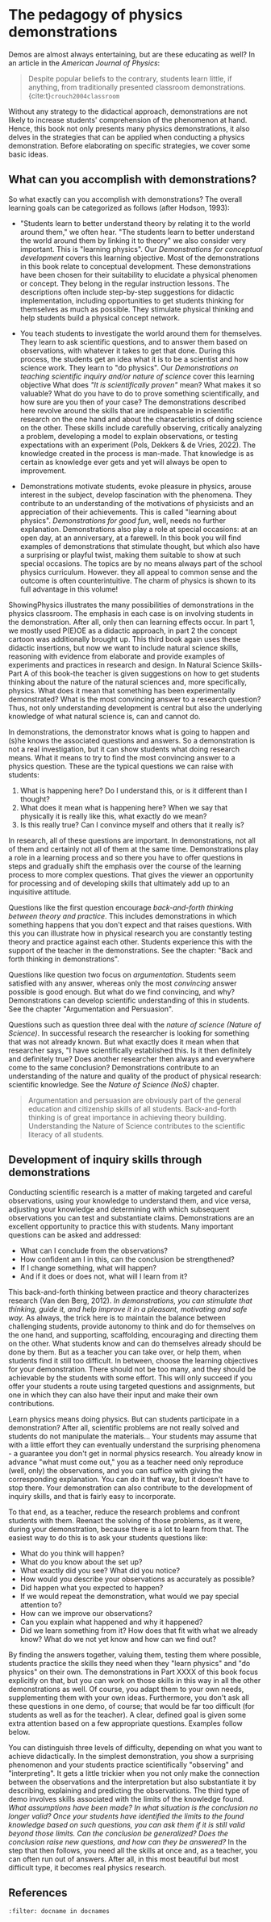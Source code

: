 # The pedagogy of physics demonstrations

Demos are almost always entertaining, but are these educating as well? In an article in the *American Journal of Physics*:

> Despite popular beliefs to the contrary, students learn little, if anything, from traditionally presented classroom demonstrations. {cite:t}`crouch2004classroom`

Without any strategy to the didactical approach, demonstrations are not likely to increase students' comprehension of the phenomenon at hand. Hence, this book not only presents many physics demonstrations, it also delves in the strategies that can be applied when conducting a physics demonstration. Before elaborating on specific strategies, we cover some basic ideas. 

## What can you accomplish with demonstrations?
So what exactly can you accomplish with demonstrations? The overall learning goals can be categorized as follows (after Hodson, 1993):
- "Students learn to better understand theory by relating it to the world around them," we often hear. "The students learn to better understand the world around them by linking it to theory" we also consider very important. This is "learning physics". Our *Demonstrations for conceptual development* covers this learning objective. 
Most of the demonstrations in this book relate to conceptual development. These demonstrations have been chosen for their suitability to elucidate a physical phenomen or concept. They belong in the regular instruction lessons. The descriptions often include step-by-step suggestions for didactic implementation, including opportunities to get students thinking for themselves as much as possible. They stimulate physical thinking and help students build a physical concept network.

- You teach students to investigate the world around them for themselves. They learn to ask scientific questions, and to answer them based on observations, with whatever it takes to get that done. During this process, the students get an idea what it is to be a scientist and how science work. They learn to "do physics". Our *Demonstrations on teaching scientific inquiry and/or nature of science* cover this learning objective
What does *"It is scientifically proven"* mean? What makes it so valuable? What do you have to do to prove something scientifically, and how sure are you then of your case? The demonstrations described here revolve around the skills that are indispensable in scientific research on the one hand and about the characteristics of doing science on the other. These skills include carefully observing, critically analyzing a problem, developing a model to explain observations, or testing expectations with an experiment (Pols, Dekkers & de Vries, 2022). The knowledge created in the process is man-made. That knowledge is as certain as knowledge ever gets and yet will always be open to improvement. 

- Demonstrations motivate students, evoke pleasure in physics, arouse interest in the subject, develop fascination with the phenomena. They contribute to an understanding of the motivations of physicists and an appreciation of their achievements. This is called "learning about physics". *Demonstrations for good fun*, well, needs no further explanation.
Demonstrations also play a role at special occasions: at an open day, at an anniversary, at a farewell. In this book you  will find examples of demonstrations that stimulate thought, but which also have a surprising or playful twist, making them suitable to show at such special occasions. The topics are by no means always part of the school physics curriculum. However. they all appeal to common sense and the outcome is often counterintuitive. The charm of physics is shown to its full advantage in this volume!




ShowingPhysics illustrates the many possibilities of demonstrations in the physics classroom. The emphasis in each case is on involving students in the demonstration. After all, only then can learning effects occur. In part 1, we mostly used P(E)OE
as a didactic approach, in part 2 the concept cartoon was additionally brought up.
This third book again uses these didactic insertions, but now we want to
include natural science skills, reasoning with evidence from
elaborate and provide examples of experiments and practices in research and design.
In Natural Science Skills-Part A of this book-the teacher is given suggestions on how to
get students thinking about the nature of the natural sciences and, more specifically,
physics. What does it mean that something has been experimentally demonstrated?
What is the most convincing answer to a research question?
Thus, not only understanding development is central but also the underlying
knowledge of what natural science is, can and cannot do.

In demonstrations, the demonstrator knows what is going to happen and (s)he knows the associated questions and answers. So a demonstration is not a real investigation, but it can show students what doing research means. What it means to try to find the
most convincing answer to a physics question. These are the typical questions we can raise with students:
1. What is happening here? Do I understand this, or is it different than I thought?
2. What does it mean what is happening here? When we say that physically it is really like this, what exactly do we mean?
3. Is this really true? Can I convince myself and others that it really is?

In research, all of these questions are important. In demonstrations, not all of them and
certainly not all of them at the same time. Demonstrations play a role in a learning
process and so there you have to offer questions in steps and gradually shift the
emphasis over the course of the learning process to more complex questions. That gives
the viewer an opportunity for processing and of developing skills that ultimately add up to
an inquisitive attitude.

Questions like the first question encourage *back-and-forth thinking between theory and
practice*. This includes demonstrations in which something happens that you don't
expect and that raises questions. With this you can illustrate how in physical research
you are constantly testing theory and practice against each other. Students experience
this with the support of the teacher in the demonstrations. See the chapter: "Back and
forth thinking in demonstrations".

Questions like question two focus on *argumentation*. Students seem satisfied with
any answer, whereas only the most *convincing* answer possible is good enough.
But what do we find convincing, and why? Demonstrations can develop scientific
understanding of this in students. See the chapter "Argumentation and Persuasion".

Questions such as question three deal with the *nature of science (Nature of Science)*. In successful research the researcher is looking for something that was not already known.
But what exactly does it mean when that researcher says, "I have scientifically
established this. Is it then definitely and definitely true? Does another researcher then
always and everywhere come to the same conclusion? Demonstrations contribute to an
understanding of the nature and quality of the product of physical research: scientific
knowledge. See the *Nature of Science (NoS)* chapter.

> Argumentation and persuasion are obviously part of the general education and
citizenship skills of all students. Back-and-forth thinking is of great importance in
achieving theory building. Understanding the Nature of Science contributes to the
scientific literacy of all students.

## Development of inquiry skills through demonstrations
Conducting scientific research is a matter of making targeted and careful observations, using your knowledge to understand them, and vice versa, adjusting your knowledge and determining with which subsequent observations you can test and substantiate claims. Demonstrations are an excellent opportunity to practice this with students. Many important questions can be asked and addressed:
* What can I conclude from the observations? 
* How confident am I in this, can the conclusion be strengthened? 
* If I change something, what will happen? 
* And if it does or does not, what will I learn from it? 

This back-and-forth thinking between practice and theory characterizes research (Van den Berg, 2012). *In demonstrations, you can stimulate that thinking, guide it, and help improve it in a
pleasant, motivating and safe way.* As always, the trick here is to maintain the balance between challenging students, provide autonomy to think and do for themselves on the one hand, and supporting, scaffolding, encouraging and directing them on the other. What students know and can do themselves already should be done by them. But as a teacher you can take over, or help them, when students find it still too difficult. In between, choose the learning objectives for your demonstration. There should not be too many, and they should be achievable by the students with some effort. This will only succeed if you offer your students a route using targeted questions and assignments, but one in which they can also have their input and make their own contributions.

Learn physics means doing physics. But can students participate in a demonstration? After all, scientific problems are not really solved and students do not manipulate the materials... Your students may assume that with a little effort they can eventually understand the surprising phenomena - a guarantee you don't get in normal physics research. You already know in advance "what must come out," you as a teacher need only reproduce (well, only) the observations, and you can suffice with giving the corresponding explanation. You can do it that way, but it doesn't have to stop there. Your demonstration can also contribute to the development of inquiry skills, and that is fairly easy to incorporate.

To that end, as a teacher, reduce the research problems and confront students with them. Reenact the solving of those problems, as it were, during your demonstration, because there is a lot to learn from that. The easiest way to do this is to ask your students questions like:

* What do you think will happen?
* What do you know about the set up?
* What exactly did you see? What did you notice?
* How would you describe your observations as accurately as possible?
* Did happen what you expected to happen?
* If we would repeat the demonstration, what would we pay special attention to?
* How can we improve our observations?
* Can you explain what happened and why it happened?
* Did we learn something from it? How does that fit with what we already know? What do we not yet know and how can we find out?

By finding the answers together, valuing them, testing them where possible, students practice the skills they need when they "learn physics" and "do physics" on their own. The demonstrations in Part XXXX of this book focus explicitly on that, but you can work on those skills in this way in all the other demonstrations as well. Of course, you adapt them to your own needs, supplementing them with your own ideas. Furthermore, you don't ask all these questions in one demo, of course; that would be far too difficult (for students as well as for the teacher). A clear, defined goal is given some extra attention based on a few appropriate questions. Examples follow below.

You can distinguish three levels of difficulty, depending on what you want to achieve didactically. In the simplest demonstration, you show a surprising phenomenon and your students practice scientifically "observing" and "interpreting". It gets a little trickier when you not only make the connection between the observations and the interpretation but also substantiate it by describing, explaining and predicting the observations. The third type of demo involves skills associated with the limits of the knowledge found. *What assumptions have been made? In what situation is the conclusion no longer valid? Once your students have identified the limits to the found knowledge based on such questions, you can ask them if it is still valid beyond those limits. Can the conclusion be generalized? Does the conclusion raise new questions, and how can they be answered?* In the step that then follows, you need all the skills at once and, as a teacher, you can often run out of answers. After all, in this most beautiful but most difficult type, it becomes real physics research.

## References
```{bibliography}
:filter: docname in docnames
```